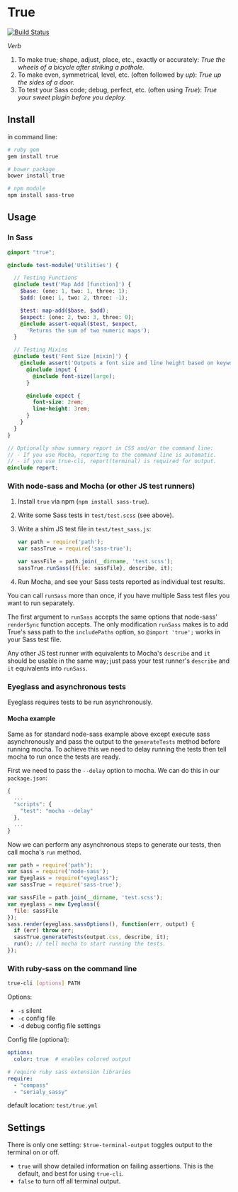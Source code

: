 True
====

[![Build Status](https://travis-ci.org/ericam/true.png?branch=master)](https://travis-ci.org/ericam/true)

*Verb*

1. To make true; shape, adjust, place, etc., exactly or accurately:
  *True the wheels of a bicycle after striking a pothole.*
2. To make even, symmetrical, level, etc. (often followed by *up*):
  *True up the sides of a door.*
3. To test your Sass code; debug, perfect, etc. (often using *True*):
  *True your sweet plugin before you deploy.*


Install
-------

in command line:

```bash
# ruby gem
gem install true

# bower package
bower install true

# npm module
npm install sass-true
```

Usage
-----

### In Sass

```scss
@import "true";

@include test-module('Utilities') {

  // Testing Functions
  @include test('Map Add [function]') {
    $base: (one: 1, two: 1, three: 1);
    $add: (one: 1, two: 2, three: -1);

    $test: map-add($base, $add);
    $expect: (one: 2, two: 3, three: 0);
    @include assert-equal($test, $expect,
      'Returns the sum of two numeric maps');
  }

  // Testing Mixins
  @include test('Font Size [mixin]') {
    @include assert('Outputs a font size and line height based on keyword.') {
      @include input {
        @include font-size(large);
      }

      @include expect {
        font-size: 2rem;
        line-height: 3rem;
      }
    }
  }
}

// Optionally show summary report in CSS and/or the command line:
// - If you use Mocha, reporting to the command line is automatic.
// - if you use true-cli, report(terminal) is required for output.
@include report;
```

### With node-sass and Mocha (or other JS test runners)

1. Install `true` via npm (`npm install sass-true`).

2. Write some Sass tests in `test/test.scss` (see above).

3. Write a shim JS test file in `test/test_sass.js`:

   ```js
   var path = require('path');
   var sassTrue = require('sass-true');

   var sassFile = path.join(__dirname, 'test.scss');
   sassTrue.runSass({file: sassFile}, describe, it);
   ```

4. Run Mocha, and see your Sass tests reported as individual test results.

You can call `runSass` more than once, if you have multiple Sass test files you
want to run separately.

The first argument to `runSass` accepts the same options that node-sass'
`renderSync` function accepts. The only modification `runSass` makes is to add
True's sass path to the `includePaths` option, so `@import 'true';` works in
your Sass test file.

Any other JS test runner with equivalents to Mocha's `describe` and `it` should
be usable in the same way; just pass your test runner's `describe` and `it`
equivalents into `runSass`.

### Eyeglass and asynchronous tests

Eyeglass requires tests to be run asynchronously.

#### Mocha example

Same as for standard node-sass example above except execute sass asynchronously and pass the output to the `generateTests` method before running mocha.  To achieve this we need to delay running the tests then tell mocha to run once the tests are ready.

First we need to pass the `--delay` option to mocha. We can do this in our `package.json`:

```js
{
  ...
  "scripts": {
    "test": "mocha --delay"
  },
  ...
}
```

Now we can perform any asynchronous steps to generate our tests, then call mocha's `run` method.

```js
var path = require('path');
var sass = require('node-sass');
var Eyeglass = require("eyeglass");
var sassTrue = require('sass-true');

var sassFile = path.join(__dirname, 'test.scss');
var eyeglass = new Eyeglass({
  file: sassFile
});
sass.render(eyeglass.sassOptions(), function(err, output) {
  if (err) throw err;
  sassTrue.generateTests(output.css, describe, it);
  run(); // tell mocha to start running the tests.
});
```

### With ruby-sass on the command line

```bash
true-cli [options] PATH
```

Options:
* `-s` silent
* `-c` config file
* `-d` debug config file settings

Config file (optional):

```yaml
options:
  color: true  # enables colored output

# require ruby sass extension libraries
require:
  - "compass"
  - "serialy_sassy"
```

default location: `test/true.yml`


Settings
--------

There is only one setting:
`$true-terminal-output`
toggles output to the terminal on or off.

- `true` will show detailed information on failing assertions.
  This is the default, and best for using `true-cli`.
- `false` to turn off all terminal output.
